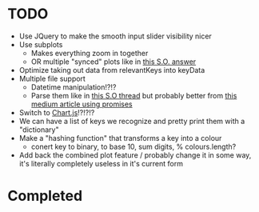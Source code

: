 # TODO

- Use JQuery to make the smooth input slider visibility nicer
- Use subplots
  - Makes everything zoom in together
  - OR multiple "synced" plots like in [this S.O. answer](https://stackoverflow.com/a/48192606/7718130)
- Optimize taking out data from relevantKeys into keyData
- Multiple file support
  - Datetime manipulation!?!?
  - Parse them like in [this S.O thread](https://stackoverflow.com/questions/29410435) but probably better from [this medium article using promises](https://medium.com/@kishanvikani/parse-multiple-files-using-papa-parse-and-perform-some-synchronous-task-2db18e531ede)
- Switch to [Chart.js](https://github.com/chartjs/Chart.js)!?!?!?
- We can have a list of keys we recognize and pretty print them with a "dictionary"
- Make a "hashing function" that transforms a key into a colour
  - conert key to binary, to base 10, sum digits, % colours.length?
- Add back the combined plot feature / probably change it in some way, it's literally completely useless in it's current form

# Completed

